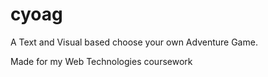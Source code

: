 # cyoag
A Text and Visual based choose your own Adventure Game.

Made for my Web Technologies coursework

